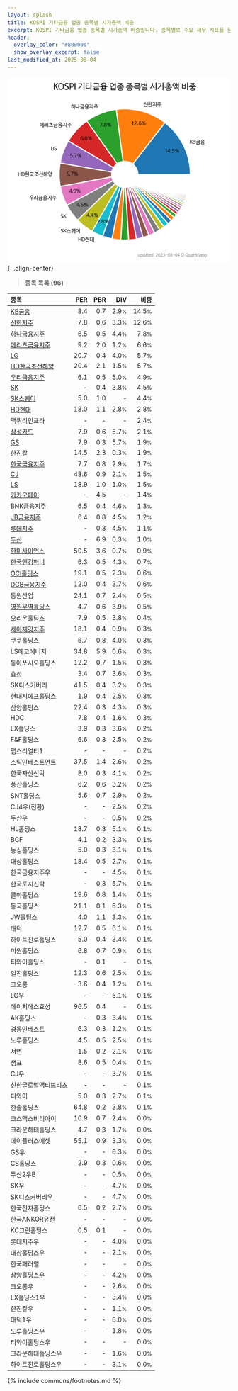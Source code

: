 ```yaml
---
layout: splash
title: KOSPI 기타금융 업종 종목별 시가총액 비중
excerpt: KOSPI 기타금융 업종 종목별 시가총액 비중입니다. 종목별로 주요 재무 지표를 함께 표시합니다.
header:
  overlay_color: "#800000"
  show_overlay_excerpt: false
last_modified_at: 2025-08-04
---
```



![KOSPI 기타금융 업종 종목별 시가총액 비중](/stats/sector/images/kospi_업종_기타금융_종목.png){: .align-center}


> **종목 목록 (96)**<a id="list"></a>

| **종목** | **PER** | **PBR** | **DIV** | **비중** |
| :------- | ------: | ------: | ------: | -------: |
| [KB금융](/105560/) | 8.4 | 0.7 | 2.9<small>%</small> | 14.5<small>%</small> |
| [신한지주](/055550/) | 7.8 | 0.6 | 3.3<small>%</small> | 12.6<small>%</small> |
| [하나금융지주](/086790/) | 6.5 | 0.5 | 4.4<small>%</small> | 7.8<small>%</small> |
| [메리츠금융지주](/138040/) | 9.2 | 2.0 | 1.2<small>%</small> | 6.6<small>%</small> |
| [LG](/003550/) | 20.7 | 0.4 | 4.0<small>%</small> | 5.7<small>%</small> |
| [HD한국조선해양](/009540/) | 20.4 | 2.1 | 1.5<small>%</small> | 5.7<small>%</small> |
| [우리금융지주](/316140/) | 6.1 | 0.5 | 5.0<small>%</small> | 4.9<small>%</small> |
| [SK](/034730/) | - | 0.4 | 3.8<small>%</small> | 4.5<small>%</small> |
| [SK스퀘어](/402340/) | 5.0 | 1.0 | - | 4.4<small>%</small> |
| [HD현대](/267250/) | 18.0 | 1.1 | 2.8<small>%</small> | 2.8<small>%</small> |
| 맥쿼리인프라 | - | - | - | 2.4<small>%</small> |
| [삼성카드](/029780/) | 7.9 | 0.6 | 5.7<small>%</small> | 2.1<small>%</small> |
| [GS](/078930/) | 7.9 | 0.3 | 5.7<small>%</small> | 1.9<small>%</small> |
| [한진칼](/180640/) | 14.5 | 2.3 | 0.3<small>%</small> | 1.9<small>%</small> |
| [한국금융지주](/071050/) | 7.7 | 0.8 | 2.9<small>%</small> | 1.7<small>%</small> |
| [CJ](/001040/) | 48.6 | 0.9 | 2.1<small>%</small> | 1.5<small>%</small> |
| [LS](/006260/) | 18.9 | 1.0 | 1.0<small>%</small> | 1.5<small>%</small> |
| [카카오페이](/377300/) | - | 4.5 | - | 1.4<small>%</small> |
| [BNK금융지주](/138930/) | 6.5 | 0.4 | 4.6<small>%</small> | 1.3<small>%</small> |
| [JB금융지주](/175330/) | 6.4 | 0.8 | 4.5<small>%</small> | 1.2<small>%</small> |
| [롯데지주](/004990/) | - | 0.3 | 4.5<small>%</small> | 1.1<small>%</small> |
| [두산](/000150/) | - | 6.9 | 0.3<small>%</small> | 1.0<small>%</small> |
| [한미사이언스](/008930/) | 50.5 | 3.6 | 0.7<small>%</small> | 0.9<small>%</small> |
| [한국앤컴퍼니](/000240/) | 6.3 | 0.5 | 4.3<small>%</small> | 0.7<small>%</small> |
| [OCI홀딩스](/010060/) | 19.1 | 0.5 | 2.3<small>%</small> | 0.6<small>%</small> |
| [DGB금융지주](/139130/) | 12.0 | 0.4 | 3.7<small>%</small> | 0.6<small>%</small> |
| 동원산업 | 24.1 | 0.7 | 2.4<small>%</small> | 0.5<small>%</small> |
| [영원무역홀딩스](/009970/) | 4.7 | 0.6 | 3.9<small>%</small> | 0.5<small>%</small> |
| [오리온홀딩스](/001800/) | 7.9 | 0.5 | 3.8<small>%</small> | 0.4<small>%</small> |
| [세아제강지주](/003030/) | 18.1 | 0.4 | 0.9<small>%</small> | 0.3<small>%</small> |
| 쿠쿠홀딩스 | 6.7 | 0.8 | 4.0<small>%</small> | 0.3<small>%</small> |
| LS에코에너지 | 34.8 | 5.9 | 0.6<small>%</small> | 0.3<small>%</small> |
| 동아쏘시오홀딩스 | 12.2 | 0.7 | 1.5<small>%</small> | 0.3<small>%</small> |
| [효성](/004800/) | 3.4 | 0.7 | 3.6<small>%</small> | 0.3<small>%</small> |
| SK디스커버리 | 41.5 | 0.4 | 3.2<small>%</small> | 0.3<small>%</small> |
| 현대지에프홀딩스 | 1.9 | 0.4 | 2.5<small>%</small> | 0.3<small>%</small> |
| 삼양홀딩스 | 22.4 | 0.3 | 4.3<small>%</small> | 0.3<small>%</small> |
| HDC | 7.8 | 0.4 | 1.6<small>%</small> | 0.3<small>%</small> |
| LX홀딩스 | 3.9 | 0.3 | 3.6<small>%</small> | 0.2<small>%</small> |
| F&F홀딩스 | 6.6 | 0.3 | 2.5<small>%</small> | 0.2<small>%</small> |
| 맵스리얼티1 | - | - | - | 0.2<small>%</small> |
| 스틱인베스트먼트 | 37.5 | 1.4 | 2.6<small>%</small> | 0.2<small>%</small> |
| 한국자산신탁 | 8.0 | 0.3 | 4.1<small>%</small> | 0.2<small>%</small> |
| 풍산홀딩스 | 6.2 | 0.6 | 3.2<small>%</small> | 0.2<small>%</small> |
| SNT홀딩스 | 5.6 | 0.7 | 2.9<small>%</small> | 0.2<small>%</small> |
| CJ4우(전환) | - | - | 2.5<small>%</small> | 0.2<small>%</small> |
| 두산우 | - | - | 0.5<small>%</small> | 0.2<small>%</small> |
| HL홀딩스 | 18.7 | 0.3 | 5.1<small>%</small> | 0.1<small>%</small> |
| BGF | 4.1 | 0.2 | 3.3<small>%</small> | 0.1<small>%</small> |
| 농심홀딩스 | 5.0 | 0.3 | 3.1<small>%</small> | 0.1<small>%</small> |
| 대상홀딩스 | 18.4 | 0.5 | 2.7<small>%</small> | 0.1<small>%</small> |
| 한국금융지주우 | - | - | 4.5<small>%</small> | 0.1<small>%</small> |
| 한국토지신탁 | - | 0.3 | 5.7<small>%</small> | 0.1<small>%</small> |
| 콜마홀딩스 | 19.6 | 0.8 | 1.4<small>%</small> | 0.1<small>%</small> |
| 동국홀딩스 | 21.1 | 0.1 | 6.3<small>%</small> | 0.1<small>%</small> |
| JW홀딩스 | 4.0 | 1.1 | 3.3<small>%</small> | 0.1<small>%</small> |
| 대덕 | 12.7 | 0.5 | 6.1<small>%</small> | 0.1<small>%</small> |
| 하이트진로홀딩스 | 5.0 | 0.4 | 3.4<small>%</small> | 0.1<small>%</small> |
| 미원홀딩스 | 6.8 | 0.7 | 0.9<small>%</small> | 0.1<small>%</small> |
| 티와이홀딩스 | - | 0.1 | - | 0.1<small>%</small> |
| 일진홀딩스 | 12.3 | 0.6 | 2.5<small>%</small> | 0.1<small>%</small> |
| 코오롱 | 3.6 | 0.4 | 1.2<small>%</small> | 0.1<small>%</small> |
| LG우 | - | - | 5.1<small>%</small> | 0.1<small>%</small> |
| 에이치에스효성 | 96.5 | 0.4 | - | 0.1<small>%</small> |
| AK홀딩스 | - | 0.3 | 3.4<small>%</small> | 0.1<small>%</small> |
| 경동인베스트 | 6.3 | 0.3 | 1.2<small>%</small> | 0.1<small>%</small> |
| 노루홀딩스 | 4.5 | 0.5 | 2.5<small>%</small> | 0.1<small>%</small> |
| 서연 | 1.5 | 0.2 | 2.1<small>%</small> | 0.1<small>%</small> |
| 샘표 | 8.6 | 0.5 | 0.4<small>%</small> | 0.1<small>%</small> |
| CJ우 | - | - | 3.7<small>%</small> | 0.1<small>%</small> |
| 신한글로벌액티브리츠 | - | - | - | 0.1<small>%</small> |
| 디와이 | 5.0 | 0.3 | 2.7<small>%</small> | 0.1<small>%</small> |
| 한솔홀딩스 | 64.8 | 0.2 | 3.8<small>%</small> | 0.1<small>%</small> |
| 코스맥스비티아이 | 10.9 | 0.7 | 2.4<small>%</small> | 0.0<small>%</small> |
| 크라운해태홀딩스 | 4.7 | 0.3 | 1.7<small>%</small> | 0.0<small>%</small> |
| 에이플러스에셋 | 55.1 | 0.9 | 3.3<small>%</small> | 0.0<small>%</small> |
| GS우 | - | - | 6.3<small>%</small> | 0.0<small>%</small> |
| CS홀딩스 | 2.9 | 0.3 | 0.6<small>%</small> | 0.0<small>%</small> |
| 두산2우B | - | - | 0.5<small>%</small> | 0.0<small>%</small> |
| SK우 | - | - | 4.7<small>%</small> | 0.0<small>%</small> |
| SK디스커버리우 | - | - | 4.7<small>%</small> | 0.0<small>%</small> |
| 한국전자홀딩스 | 6.5 | 0.2 | 2.7<small>%</small> | 0.0<small>%</small> |
| 한국ANKOR유전 | - | - | - | 0.0<small>%</small> |
| KC그린홀딩스 | 0.5 | 0.1 | - | 0.0<small>%</small> |
| 롯데지주우 | - | - | 4.0<small>%</small> | 0.0<small>%</small> |
| 대상홀딩스우 | - | - | 2.1<small>%</small> | 0.0<small>%</small> |
| 한국패러랠 | - | - | - | 0.0<small>%</small> |
| 삼양홀딩스우 | - | - | 4.2<small>%</small> | 0.0<small>%</small> |
| 코오롱우 | - | - | 2.6<small>%</small> | 0.0<small>%</small> |
| LX홀딩스1우 | - | - | 3.4<small>%</small> | 0.0<small>%</small> |
| 한진칼우 | - | - | 1.1<small>%</small> | 0.0<small>%</small> |
| 대덕1우 | - | - | 6.0<small>%</small> | 0.0<small>%</small> |
| 노루홀딩스우 | - | - | 1.8<small>%</small> | 0.0<small>%</small> |
| 티와이홀딩스우 | - | - | - | 0.0<small>%</small> |
| 크라운해태홀딩스우 | - | - | 1.6<small>%</small> | 0.0<small>%</small> |
| 하이트진로홀딩스우 | - | - | 3.1<small>%</small> | 0.0<small>%</small> |

{% include commons/footnotes.md %}